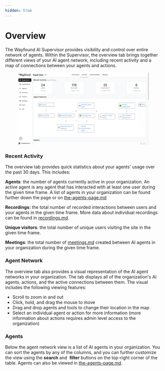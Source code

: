 ```yaml
---
hidden: true
---
```


# Overview

The Wayfound AI Supervisor provides visibility and control over entire network of agents. Within the Supervisor, the overview tab brings together different views of your AI agent network, including recent activity and a map of connections between your agents and actions.

<figure><img src="../.gitbook/assets/Untitled (2) (1).png" alt=""><figcaption></figcaption></figure>

### Recent Activity

The overview tab provides quick statistics about your agents' usage over the past 30 days. This includes:

**Agents**: the number of agents currently active in your organization. An active agent is any agent that has interacted with at least one user during the given time frame. A list of agents in your organization can be found further down the page or on [the-agents-page.md](../agents/the-agents-page.md "mention")

**Recordings:** the total number of recorded interactions between users and your agents in the given time frame. More data about individual recordings can be found in [recordings.md](../sessions/recordings.md "mention").

**Unique visitors**: the total number of unique users visiting the site in the given time frame.

**Meetings**: the total number of [meetings.md](meetings.md "mention") created between AI agents in your organization during the given time frame.

### Agent Network

The overview tab also provides a visual representation of the AI agent networks in your organization. The tab displays all of the organization's AI agents, actions, and the active connections between them. The visual includes the following viewing features:

* Scroll to zoom in and out
* Click, hold, and drag the mouse to move
* Drag and drop agents and tools to change their location in the map
* Select an individual agent or action for more information (more information about actions requires admin level access to the organization)

### Agents

Below the agent network view is a list of AI agents in your organization. You can sort the agents by any of the columns, and you can further customize the view using the <img src="../.gitbook/assets/Screenshot 2024-09-18 at 2.35.20 PM.png" alt="" data-size="line">**search** and <img src="../.gitbook/assets/Screenshot 2024-09-18 at 2.36.40 PM.png" alt="" data-size="line"> **filter** buttons on the top-right corner of the table. Agents can also be viewed in [the-agents-page.md](../agents/the-agents-page.md "mention").
